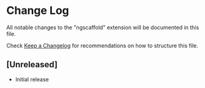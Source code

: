 # Change Log

All notable changes to the "ngscaffold" extension will be documented in this file.

Check [Keep a Changelog](http://keepachangelog.com/) for recommendations on how to structure this file.

## [Unreleased]

- Initial release